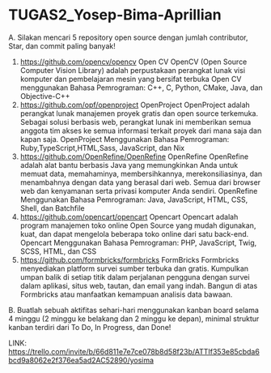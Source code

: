 # TUGAS2_Yosep-Bima-Aprillian

A. Silakan mencari 5 repository open source dengan jumlah contributor, Star,
   dan commit paling banyak!

1. https://github.com/opencv/opencv
  Open CV
  OpenCV (Open Source Computer Vision Library) adalah perpustakaan perangkat lunak visi 
  komputer dan pembelajaran mesin yang bersifat terbuka
  Open CV menggunakan Bahasa Pemrograman: C++, C, Python, CMake, Java, dan Objective-C++
2. https://github.com/opf/openproject
  OpenProject
  OpenProject adalah perangkat lunak manajemen proyek gratis dan open source terkemuka.
  Sebagai solusi berbasis web, perangkat lunak ini memberikan semua anggota tim akses ke
  semua informasi terkait proyek dari mana saja dan kapan saja.
  OpenProject Menggunakan Bahasa Pemrograman: Ruby,TypeScript,HTML,Sass, JavaScript, dan Nix
3. https://github.com/OpenRefine/OpenRefine
   OpenRefine
   OpenRefine adalah alat bantu berbasis Java yang memungkinkan Anda untuk memuat data,
   memahaminya, membersihkannya, merekonsiliasinya, dan menambahnya dengan data yang berasal dari web.
   Semua dari browser web dan kenyamanan serta privasi komputer Anda sendiri.
   OpenRefine Menggunakan Bahasa Pemrograman: Java, JavaScript, HTML, CSS, Shell, dan Batchfile
4. https://github.com/opencart/opencart
   Opencart
   Opencart adalah program manajemen toko online Open Source yang mudah digunakan, kuat,
   dan dapat mengelola beberapa toko online dari satu back-end.
   Opencart Menggunakan Bahasa Pemrograman: PHP, JavaScript, Twig, SCSS, HTML, dan CSS
5. https://github.com/formbricks/formbricks
   FormBricks
   Formbricks menyediakan platform survei sumber terbuka dan gratis. Kumpulkan umpan balik di setiap titik dalam perjalanan
   pengguna dengan survei dalam aplikasi, situs web, tautan, dan email yang indah. Bangun di atas
   Formbricks atau manfaatkan kemampuan analisis data bawaan.

B. Buatlah sebuah aktifitas sehari-hari menggunakan kanban board selama 4
   minggu (2 minggu ke belakang dan 2 minggu ke depan), minimal struktur
   kanban terdiri dari To Do, In Progress, dan Done! 

   LINK: https://trello.com/invite/b/66d811e7e7ce078b8d58f23b/ATTIf353e85cbda6bcd9a8062e2f376ea5ad2AC52890/yosima
